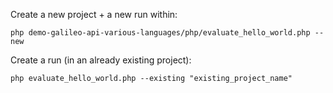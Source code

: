 Create a new project + a new run within:
```
php demo-galileo-api-various-languages/php/evaluate_hello_world.php --new
```


Create a run (in an already existing project):
```
php evaluate_hello_world.php --existing "existing_project_name"
```
